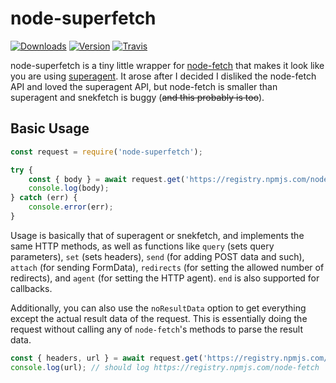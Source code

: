 # node-superfetch
[![Downloads](https://img.shields.io/npm/dt/node-superfetch.svg?maxAge=3600)](https://www.npmjs.com/package/node-superfetch)
[![Version](https://img.shields.io/npm/v/node-superfetch.svg?maxAge=3600)](https://www.npmjs.com/package/node-superfetch)
[![Travis](https://api.travis-ci.org/dragonfire535/node-superfetch.svg?branch=master)](https://travis-ci.org/dragonfire535/node-superfetch)

node-superfetch is a tiny little wrapper for
[node-fetch](https://www.npmjs.com/package/node-fetch) that makes it look like
you are using [superagent](https://www.npmjs.com/package/superagent). It arose
after I decided I disliked the node-fetch API and loved the superagent API, but
node-fetch is smaller than superagent and snekfetch is buggy
(~~and this probably is too~~).

## Basic Usage
```js
const request = require('node-superfetch');

try {
	const { body } = await request.get('https://registry.npmjs.com/node-fetch');
	console.log(body);
} catch (err) {
	console.error(err);
}
```
Usage is basically that of superagent or snekfetch, and implements the same HTTP
methods, as well as functions like `query` (sets query parameters), `set` (sets
headers), `send` (for adding POST data and such), `attach` (for sending
FormData), `redirects` (for setting the allowed number of redirects), and
`agent` (for setting the HTTP agent). `end` is also supported for callbacks.

Additionally, you can also use the `noResultData` option to get everything
except the actual result data of the request. This is essentially doing the
request without calling any of `node-fetch`'s methods to parse the result data.

```js
const { headers, url } = await request.get('https://registry.npmjs.com/node-fetch', { noResultData: true });
console.log(url); // should log https://registry.npmjs.com/node-fetch
```
